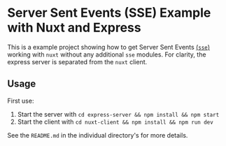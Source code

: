 # Server Sent Events (SSE) Example with Nuxt and Express

This is a example project showing how to get Server Sent Events [(`sse`)](https://developer.mozilla.org/en-US/docs/Web/API/Server-sent_events) working with `nuxt` without any additional `sse` modules. For clarity, the express server is separated from the `nuxt` client.


## Usage

First use:

1. Start the server with `cd express-server && npm install && npm start`
2. Start the client with `cd nuxt-client && npm install && npm run dev`

See the `README.md` in the individual directory's for more details.
